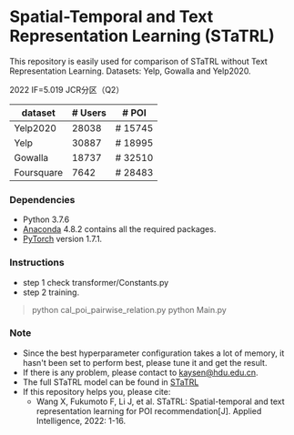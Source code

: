 # Spatial-Temporal and Text Representation Learning (STaTRL)
This repository is easily used for comparison of STaTRL without Text Representation Learning. 
Datasets: Yelp, Gowalla and Yelp2020. 

2022 IF=5.019 JCR分区（Q2）


| dataset | # Users | # POI |
|---------|---------|---------|
| Yelp2020     | 28038     |# 15745 |
| Yelp    | 30887     |# 18995 |
| Gowalla     | 18737     |# 32510 |
| Foursquare     | 7642     |# 28483 |

### Dependencies
* Python 3.7.6
* [Anaconda](https://www.anaconda.com/) 4.8.2 contains all the required packages.
* [PyTorch](https://pytorch.org/) version 1.7.1.

### Instructions
* step 1 check transformer/Constants.py
* step 2 training.
> python cal_poi_pairwise_relation.py
> python Main.py

### Note
* Since the best hyperparameter configuration takes a lot of memory, it hasn't been set to perform best, please tune it and get the result.
* If there is any problem, please contact to kaysen@hdu.edu.cn.
* The full STaTRL model can be found in [STaTRL](https://github.com/wxf2445/STaTRL) 
* If this repository helps you, please cite:
  * Wang X, Fukumoto F, Li J, et al. STaTRL: Spatial-temporal and text representation learning for POI recommendation[J]. Applied Intelligence, 2022: 1-16.
